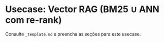 # Usecase: Vector RAG (BM25 ∪ ANN com re-rank)

Consulte `_template.md` e preencha as seções para este usecase.
